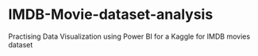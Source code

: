 # IMDB-Movie-dataset-analysis
Practising Data Visualization using Power BI for a Kaggle for IMDB movies dataset 
